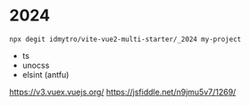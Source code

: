 # 2024

```
npx degit idmytro/vite-vue2-multi-starter/_2024 my-project

```

- ts
- unocss
- elsint (antfu)

https://v3.vuex.vuejs.org/
https://jsfiddle.net/n9jmu5v7/1269/

